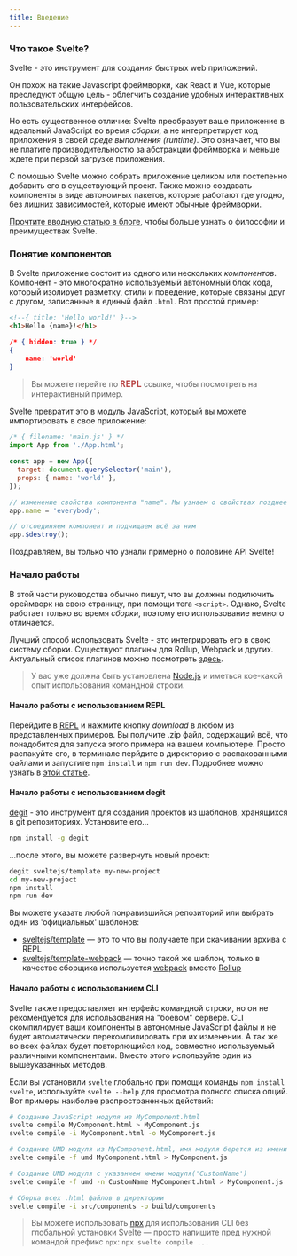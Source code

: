 ```yaml
---
title: Введение
---
```


### Что такое Svelte?

Svelte - это инструмент для создания быстрых web приложений.

Он похож на такие Javascript фреймворки, как React и Vue, которые преследуют общую цель - облегчить создание удобных интерактивных пользовательских интерфейсов.

Но есть существенное отличие: Svelte преобразует ваше приложение в идеальный JavaScript во время *сборки*, а не интерпретирует код приложения в своей *среде выполнения (runtime)*. Это означает, что вы не платите производительностю за абстракции фреймворка и меньше ждете при первой загрузке приложения.

С помощью Svelte можно собрать приложение целиком или постепенно добавить его в существующий проект. Также можно создавать компоненты в виде автономных пакетов, которые работают где угодно, без лишних зависимостей, которые имеют обычные фреймворки.

[Прочтите вводную статью в блоге](/blog/frameworks-without-the-framework), чтобы больше узнать о философии и преимуществах Svelte.


### Понятие компонентов

В Svelte приложение состоит из одного или нескольких *компонентов*. Компонент - это многократно используемый автономный блок кода, который изолирует разметку, стили и поведение, которые связаны друг с другом, записанные в единый файл `.html`. Вот простой пример:

```html
<!--{ title: 'Hello world!' }-->
<h1>Hello {name}!</h1>
```

```json
/* { hidden: true } */
{
	name: 'world'
}
```

> Вы можете перейте по <strong style="font-weight: 700; font-size: 16px; font-family: Inconsolata, monospace; color: rgba(170,30,30, 0.8)">REPL</strong> ссылке, чтобы посмотреть на интерактивный пример.

Svelte превратит это в модуль JavaScript, который вы можете импортировать в свое приложение:

```js
/* { filename: 'main.js' } */
import App from './App.html';

const app = new App({
  target: document.querySelector('main'),
  props: { name: 'world' },
});

// изменение свойства компонента "name". Мы узнаем о свойствах позднее
app.name = 'everybody';

// отсоединяем компонент и подчищаем всё за ним
app.$destroy();
```

Поздравляем, вы только что узнали примерно о половине API Svelte!


### Начало работы

В этой части руководства обычно пишут, что вы должны подключить фреймворк на свою страницу, при помощи тега `<script>`. Однако, Svelte работает только во время *сборки*, поэтому его использование немного отличается.

Лучший способ использовать Svelte - это интегрировать его в свою систему сборки. Существуют плагины для Rollup, Webpack и других. Актуальный список плагинов можно посмотреть [здесь](https://github.com/sveltejs/svelte/#svelte).

> У вас уже должна быть установлена [Node.js](https://nodejs.org/en/) и иметься кое-какой опыт использования командной строки.

#### Начало работы с использованием REPL

Перейдите в [REPL](/repl) и нажмите кнопку *download* в любом из представленных примеров. Вы получите .zip файл, содержащий всё, что понадобится для запуска этого примера на вашем компьютере. Просто распакуйте его, в терминале перйдите в директорию с распакованными файлами и запустите `npm install` и `npm run dev`. Подробнее можно узнать в [этой статье](/blog/the-easiest-way-to-get-started).

#### Начало работы с использованием degit

[degit](https://github.com/Rich-Harris/degit) - это инструмент для создания проектов из шаблонов, хранящихся в git репозиториях. Установите его...

```bash
npm install -g degit
```

...после этого, вы можете развернуть новый проект:

```bash
degit sveltejs/template my-new-project
cd my-new-project
npm install
npm run dev
```

Вы можете указать любой понравившийся репозиторий или выбрать один из 'официальных' шаблонов:

* [sveltejs/template](https://github.com/sveltejs/template) — это то что  вы получаете при скачивании архива с REPL
* [sveltejs/template-webpack](https://github.com/sveltejs/template-webpack) — точно такой же шаблон, только в качестве сборщика используется [webpack](https://webpack.js.org/) вместо [Rollup](https://rollupjs.org/guide/en)


#### Начало работы с использованием CLI

Svelte также предоставляет интерфейс командной строки, но он не рекомендуется для использования на "боевом" сервере. CLI скомпилирует ваши компоненты в автономные JavaScript файлы и не будет автоматически перекомпилировать при их изменении. А так же во всех файлах будет повторяющийся код, совместно используемый различными компонентами. Вместо этого используйте один из вышеуказанных методов.

Если вы установили `svelte` глобально при помощи команды `npm install svelte`, используйте `svelte --help` для просмотра полного списка опций. Вот примеры наиболее распространенных действий:

```bash
# Создание JavaScript модуля из MyComponent.html
svelte compile MyComponent.html > MyComponent.js
svelte compile -i MyComponent.html -o MyComponent.js

# Создание UMD модуля из MyComponent.html, имя модуля берется из имени файла('MyComponent')
svelte compile -f umd MyComponent.html > MyComponent.js

# Создание UMD модуля с указанием имени модуля('CustomName')
svelte compile -f umd -n CustomName MyComponent.html > MyComponent.js

# Сборка всех .html файлов в директории
svelte compile -i src/components -o build/components
```

> Вы можете использовать [npx](https://medium.com/@maybekatz/introducing-npx-an-npm-package-runner-55f7d4bd282b) для использования CLI без глобальной установки Svelte — просто напишите пред нужной командой префикс `npx`: `npx svelte compile ...`
